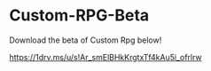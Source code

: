 # Custom-RPG-Beta

Download the beta of Custom Rpg below!

https://1drv.ms/u/s!Ar_smElBHkKrgtxTf4kAu5i_ofrlrw
